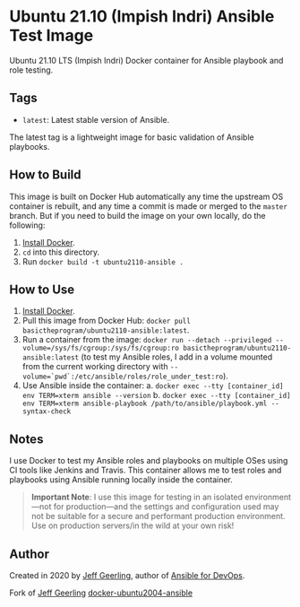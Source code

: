 # Ubuntu 21.10 (Impish Indri) Ansible Test Image

Ubuntu 21.10 LTS (Impish Indri) Docker container for Ansible playbook and role testing.

## Tags

  - `latest`: Latest stable version of Ansible.

The latest tag is a lightweight image for basic validation of Ansible playbooks.

## How to Build

This image is built on Docker Hub automatically any time the upstream OS container is rebuilt, and any time a commit is made or merged to the `master` branch. But if you need to build the image on your own locally, do the following:

  1. [Install Docker](https://docs.docker.com/install/).
  2. `cd` into this directory.
  3. Run `docker build -t ubuntu2110-ansible .`

## How to Use

  1. [Install Docker](https://docs.docker.com/engine/installation/).
  2. Pull this image from Docker Hub: `docker pull basictheprogram/ubuntu2110-ansible:latest`.
  3. Run a container from the image: `docker run --detach --privileged --volume=/sys/fs/cgroup:/sys/fs/cgroup:ro basictheprogram/ubuntu2110-ansible:latest` (to test my Ansible roles, I add in a volume mounted from the current working directory with ``--volume=`pwd`:/etc/ansible/roles/role_under_test:ro``).
  4. Use Ansible inside the container:
    a. `docker exec --tty [container_id] env TERM=xterm ansible --version`
    b. `docker exec --tty [container_id] env TERM=xterm ansible-playbook /path/to/ansible/playbook.yml --syntax-check`

## Notes

I use Docker to test my Ansible roles and playbooks on multiple OSes using CI tools like Jenkins and Travis. This container allows me to test roles and playbooks using Ansible running locally inside the container.

> **Important Note**: I use this image for testing in an isolated environment—not for production—and the settings and configuration used may not be suitable for a secure and performant production environment. Use on production servers/in the wild at your own risk!

## Author

Created in 2020 by [Jeff Geerling](https://www.jeffgeerling.com/), author of [Ansible for DevOps](https://www.ansiblefordevops.com/).

Fork of [Jeff Geerling](https://www.jeffgeerling.com/) [docker-ubuntu2004-ansible](https://github.com/geerlingguy/docker-ubuntu2004-ansible)
